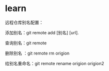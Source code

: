 # learn

远程仓库别名配置：

添加别名：git remote add [别名] [url].

查询别名：git remote 

删除别名 ：git remote rm origion

给别名重命名：git remote rename origion origion2
